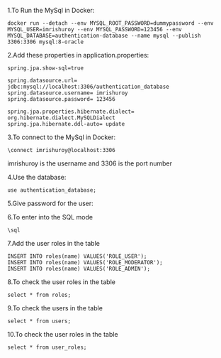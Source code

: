 

1.To Run the MySql in Docker:

    docker run --detach --env MYSQL_ROOT_PASSWORD=dummypassword --env MYSQL_USER=imrishuroy --env MYSQL_PASSWORD=123456 --env MYSQL_DATABASE=authentication-database --name mysql --publish 3306:3306 mysql:8-oracle
      
2.Add these properties in application.properties:

    spring.jpa.show-sql=true

    spring.datasource.url= jdbc:mysql://localhost:3306/authentication_database
    spring.datasource.username= imrishuroy
    spring.datasource.password= 123456
    
    spring.jpa.properties.hibernate.dialect= org.hibernate.dialect.MySQLDialect
    spring.jpa.hibernate.ddl-auto= update

3.To connect to the MySql in Docker:

    \connect imrishuroy@localhost:3306  

imrishuroy is the username and 3306 is the port number

4.Use the database:

    use authentication_database;

5.Give password for the user:

6.To enter into the SQL mode

    \sql

7.Add the user roles in the table

    INSERT INTO roles(name) VALUES('ROLE_USER');
    INSERT INTO roles(name) VALUES('ROLE_MODERATOR');
    INSERT INTO roles(name) VALUES('ROLE_ADMIN');

8.To check the user roles in the table

    select * from roles;
                          
9.To check the users in the table

    select * from users;
      
10.To check the user roles in the table

    select * from user_roles;